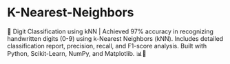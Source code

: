 # K-Nearest-Neighbors
🚀 Digit Classification using kNN | Achieved 97% accuracy in recognizing handwritten digits (0-9) using k-Nearest Neighbors (kNN). Includes detailed classification report, precision, recall, and F1-score analysis. Built with Python, Scikit-Learn, NumPy, and Matplotlib. 📊🔢
